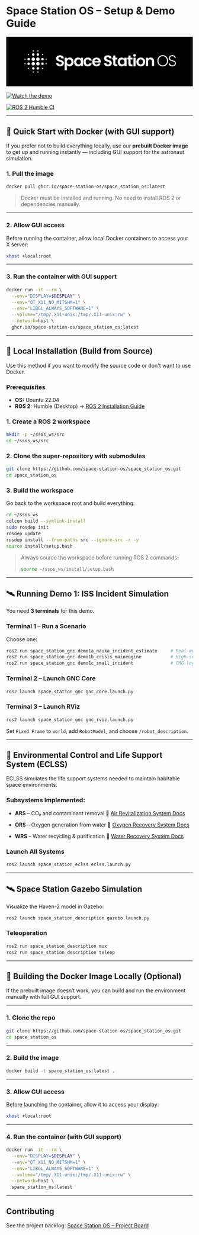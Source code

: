# **Space Station OS – Setup & Demo Guide**

<p align="center">
  <img src="https://raw.githubusercontent.com/space-station-os/space_station_os/main/assets/logo/SSOSlogo.jpg" alt="SSOS Logo" width="594"/>
</p>

[![Watch the demo](https://img.youtube.com/vi/3SkXipaJXfI/hqdefault.jpg)](https://www.youtube.com/watch?v=3SkXipaJXfI)

[![ROS 2 Humble CI](https://github.com/space-station-os/space_station_os/actions/workflows/ros2_humble_ci.yml/badge.svg)](https://github.com/space-station-os/space_station_os/actions/workflows/ros2_humble_ci.yml)

---

## 🚀 Quick Start with Docker (with GUI support)

If you prefer not to build everything locally, use our **prebuilt Docker image** to get up and running instantly — including GUI support for the astronaut simulation.

### 1. Pull the image

```bash
docker pull ghcr.io/space-station-os/space_station_os:latest
```

> Docker must be installed and running. No need to install ROS 2 or dependencies manually.

---

### 2. Allow GUI access

Before running the container, allow local Docker containers to access your X server:

```bash
xhost +local:root
```

---

### 3. Run the container with GUI support

```bash
docker run -it --rm \
  --env="DISPLAY=$DISPLAY" \
  --env="QT_X11_NO_MITSHM=1" \
  --env="LIBGL_ALWAYS_SOFTWARE=1" \
  --volume="/tmp/.X11-unix:/tmp/.X11-unix:rw" \
  --network=host \
  ghcr.io/space-station-os/space_station_os:latest
```

---

## 🔧 Local Installation (Build from Source)

Use this method if you want to modify the source code or don't want to use Docker.

### Prerequisites

* **OS:** Ubuntu 22.04
* **ROS 2:** Humble (Desktop)
  → [ROS 2 Installation Guide](https://docs.ros.org/en/humble/Installation/Ubuntu-Install-Debs.html)

### 1. Create a ROS 2 workspace

```bash
mkdir -p ~/ssos_ws/src
cd ~/ssos_ws/src
```

### 2. Clone the super-repository with submodules

```bash
git clone https://github.com/space-station-os/space_station_os.git
cd space_station_os
```

### 3. Build the workspace

Go back to the workspace root and build everything:

```bash
cd ~/ssos_ws
colcon build --symlink-install
sudo rosdep init
rosdep update 
rosdep install --from-paths src --ignore-src -r -y
source install/setup.bash
```

> Always source the workspace before running ROS 2 commands:
>
> ```bash
> source ~/ssos_ws/install/setup.bash
> ```

---

## 🛰️ Running Demo 1: ISS Incident Simulation

You need **3 terminals** for this demo.

### Terminal 1 – Run a Scenario

Choose one:

```bash
ros2 run space_station_gnc demo1a_nauka_incident_estimate     # Real-world based
ros2 run space_station_gnc demo1b_crisis_mainengine           # High-severity test
ros2 run space_station_gnc demo1c_small_incident              # CMG logic test
```

### Terminal 2 – Launch GNC Core

```bash
ros2 launch space_station_gnc gnc_core.launch.py
```

### Terminal 3 – Launch RViz

```bash
ros2 launch space_station_gnc gnc_rviz.launch.py
```

Set `Fixed Frame` to `world`, add `RobotModel`, and choose `/robot_description`.

---

## 🧩 Environmental Control and Life Support System (ECLSS)

ECLSS simulates the life support systems needed to maintain habitable space environments.

### Subsystems Implemented:

* **ARS** – CO₂ and contaminant removal
  🔗 [Air Revitalization System Docs](https://github.com/space-station-os/space_station_os/blob/main/space_station_eclss/src/ars_systems/README.md)

* **ORS** – Oxygen generation from water
  🔗 [Oxygen Recovery System Docs](https://github.com/space-station-os/space_station_os/blob/main/space_station_eclss/src/ors_systems/README.md)

* **WRS** – Water recycling & purification
  🔗 [Water Recovery System Docs](https://github.com/space-station-os/space_station_os/blob/main/space_station_eclss/src/wrs_systems/README.md)

### Launch All Systems

```bash
ros2 launch space_station_eclss eclss.launch.py
```

---

## 🛰️ Space Station Gazebo Simulation

Visualize the Haven-2 model in Gazebo:

```bash
ros2 launch space_station_description gazebo.launch.py
```

### Teleoperation

```bash
ros2 run space_station_description mux
ros2 run space_station_description teleop
```

---
## 🐳 Building the Docker Image Locally (Optional)

If the prebuilt image doesn’t work, you can build and run the environment manually with full GUI support.

---

### 1. Clone the repo

```bash
git clone https://github.com/space-station-os/space_station_os.git
cd space_station_os
```

---

### 2. Build the image

```bash
docker build -t space_station_os:latest .
```

---

### 3. Allow GUI access

Before launching the container, allow it to access your display:

```bash
xhost +local:root
```

---

### 4. Run the container (with GUI support)

```bash
docker run -it --rm \
  --env="DISPLAY=$DISPLAY" \
  --env="QT_X11_NO_MITSHM=1" \
  --env="LIBGL_ALWAYS_SOFTWARE=1" \
  --volume="/tmp/.X11-unix:/tmp/.X11-unix:rw" \
  --network=host \
  space_station_os:latest
```

---

##  Contributing

See the project backlog:
[Space Station OS – Project Board](https://github.com/orgs/space-station-os/projects/2/views/1)
